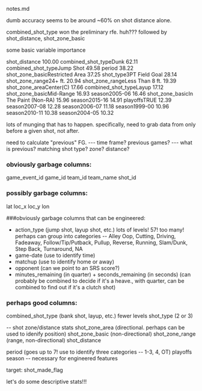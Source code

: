 notes.md

dumb accuracy seems to be around ~60% on shot distance alone.

combined_shot_type won the preliminary rfe. huh???
followed by shot_distance, shot_zone_basic

some basic variable importance

shot_distance                         100.00
combined_shot_typeDunk                 62.11
combined_shot_typeJump Shot            49.58
period                                 38.22
shot_zone_basicRestricted Area         37.25
shot_type3PT Field Goal                28.14
shot_zone_range24+ ft.                 20.94
shot_zone_rangeLess Than 8 ft.         19.39
shot_zone_areaCenter(C)                17.66
combined_shot_typeLayup                17.12
shot_zone_basicMid-Range               16.93
season2005-06                          16.46
shot_zone_basicIn The Paint (Non-RA)   15.96
season2015-16                          14.91
playoffsTRUE                           12.39
season2007-08                          12.28
season2006-07                          11.18
season1999-00                          10.96
season2010-11                          10.38
season2004-05                          10.32


lots of munging that has to happen. specifically, need to grab data from only before a given shot, not after.

need to calculate "previous" FG.
 --- time frame? previous games?
 --- what is previous? matching shot type? zone? distance?

### obviously garbage columns:
game_event_id
game_id
team_id
team_name
shot_id


### possibly garbage columns:
lat
loc_x
loc_y
lon

###obviously garbage columns that can be engineered:

* action_type (jump shot, layup shot, etc.) lots of levels! 57! too many! perhaps can group into categories -- Alley Oop, Cutting, Driving, Fadeaway, Follow/Tip/Putback, Pullup, Reverse, Running, Slam/Dunk, Step Back, Turnaround, NA
* game-date (use to identify time)
* matchup (use to identify home or away)
* opponent (can we point to an SRS score?)
* minutes_remaining (in quarter) + seconds_remaining (in seconds) (can probably be combined to decide if it's a heave., with quarter, can be combined to find out if it's a clutch shot)

### perhaps good columns:
combined_shot_type (bank shot, layup, etc.) fewer levels
shot_type (2 or 3)

-- shot zone/distance stats
shot_zone_area (directional. perhaps can be used to idenify position)
shot_zone_basic (non-directional)
shot_zone_range (range, non-directional)
shot_distance

period (goes up to 7! use to identify three categories -- 1-3, 4, OT)
playoffs
season -- necessary for engineered features

target:
shot_made_flag


let's do some descriptive stats!!!

